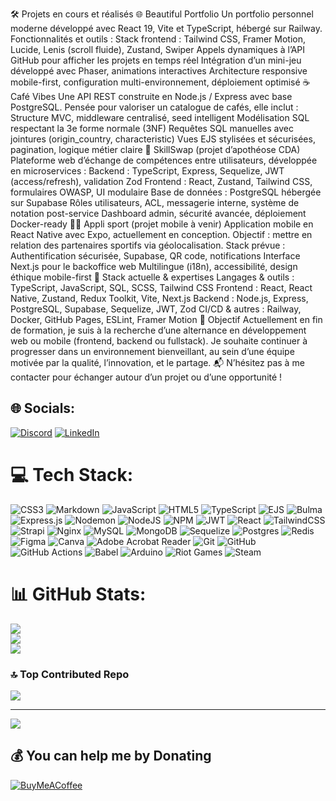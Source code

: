 🛠️ Projets en cours et réalisés
🌐 Beautiful Portfolio
Un portfolio personnel moderne développé avec React 19, Vite et TypeScript, hébergé sur Railway.
Fonctionnalités et outils :
Stack frontend : Tailwind CSS, Framer Motion, Lucide, Lenis (scroll fluide), Zustand, Swiper
Appels dynamiques à l’API GitHub pour afficher les projets en temps réel
Intégration d’un mini-jeu développé avec Phaser, animations interactives
Architecture responsive mobile-first, configuration multi-environnement, déploiement optimisé
☕ Café Vibes
Une API REST construite en Node.js / Express avec base PostgreSQL.
Pensée pour valoriser un catalogue de cafés, elle inclut :
Structure MVC, middleware centralisé, seed intelligent
Modélisation SQL respectant la 3e forme normale (3NF)
Requêtes SQL manuelles avec jointures (origin_country, characteristic)
Vues EJS stylisées et sécurisées, pagination, logique métier claire
🤝 SkillSwap (projet d’apothéose CDA)
Plateforme web d’échange de compétences entre utilisateurs, développée en microservices :
Backend : TypeScript, Express, Sequelize, JWT (access/refresh), validation Zod
Frontend : React, Zustand, Tailwind CSS, formulaires OWASP, UI modulaire
Base de données : PostgreSQL hébergée sur Supabase
Rôles utilisateurs, ACL, messagerie interne, système de notation post-service
Dashboard admin, sécurité avancée, déploiement Docker-ready
🏃‍♂️ Appli sport (projet mobile à venir)
Application mobile en React Native avec Expo, actuellement en conception.
Objectif : mettre en relation des partenaires sportifs via géolocalisation.
Stack prévue :
Authentification sécurisée, Supabase, QR code, notifications
Interface Next.js pour le backoffice web
Multilingue (i18n), accessibilité, design éthique mobile-first
🧠 Stack actuelle & expertises
Langages & outils : TypeScript, JavaScript, SQL, SCSS, Tailwind CSS
Frontend : React, React Native, Zustand, Redux Toolkit, Vite, Next.js
Backend : Node.js, Express, PostgreSQL, Supabase, Sequelize, JWT, Zod
CI/CD & autres : Railway, Docker, GitHub Pages, ESLint, Framer Motion
🎯 Objectif
Actuellement en fin de formation, je suis à la recherche d’une alternance en développement web ou mobile (frontend, backend ou fullstack).
Je souhaite continuer à progresser dans un environnement bienveillant, au sein d’une équipe motivée par la qualité, l’innovation, et le partage.
📬 N’hésitez pas à me contacter pour échanger autour d’un projet ou d’une opportunité !


## 🌐 Socials:
[![Discord](https://img.shields.io/badge/Discord-%237289DA.svg?logo=discord&logoColor=white)](https://discord.gg/https://discord.gg/DQaFzVnq) [![LinkedIn](https://img.shields.io/badge/LinkedIn-%230077B5.svg?logo=linkedin&logoColor=white)](https://linkedin.com/in/www.linkedin.com/in/ludovic-fremaut-dev) 

# 💻 Tech Stack:
![CSS3](https://img.shields.io/badge/css3-%231572B6.svg?style=plastic&logo=css3&logoColor=white) ![Markdown](https://img.shields.io/badge/markdown-%23000000.svg?style=plastic&logo=markdown&logoColor=white) ![JavaScript](https://img.shields.io/badge/javascript-%23323330.svg?style=plastic&logo=javascript&logoColor=%23F7DF1E) ![HTML5](https://img.shields.io/badge/html5-%23E34F26.svg?style=plastic&logo=html5&logoColor=white) ![TypeScript](https://img.shields.io/badge/typescript-%23007ACC.svg?style=plastic&logo=typescript&logoColor=white) ![EJS](https://img.shields.io/badge/ejs-%23B4CA65.svg?style=plastic&logo=ejs&logoColor=black) ![Bulma](https://img.shields.io/badge/bulma-00D0B1?style=plastic&logo=bulma&logoColor=white) ![Express.js](https://img.shields.io/badge/express.js-%23404d59.svg?style=plastic&logo=express&logoColor=%2361DAFB) ![Nodemon](https://img.shields.io/badge/NODEMON-%23323330.svg?style=plastic&logo=nodemon&logoColor=%BBDEAD) ![NodeJS](https://img.shields.io/badge/node.js-6DA55F?style=plastic&logo=node.js&logoColor=white) ![NPM](https://img.shields.io/badge/NPM-%23CB3837.svg?style=plastic&logo=npm&logoColor=white) ![JWT](https://img.shields.io/badge/JWT-black?style=plastic&logo=JSON%20web%20tokens) ![React](https://img.shields.io/badge/react-%2320232a.svg?style=plastic&logo=react&logoColor=%2361DAFB) ![TailwindCSS](https://img.shields.io/badge/tailwindcss-%2338B2AC.svg?style=plastic&logo=tailwind-css&logoColor=white) ![Strapi](https://img.shields.io/badge/strapi-%232E7EEA.svg?style=plastic&logo=strapi&logoColor=white) ![Nginx](https://img.shields.io/badge/nginx-%23009639.svg?style=plastic&logo=nginx&logoColor=white) ![MySQL](https://img.shields.io/badge/mysql-4479A1.svg?style=plastic&logo=mysql&logoColor=white) ![MongoDB](https://img.shields.io/badge/MongoDB-%234ea94b.svg?style=plastic&logo=mongodb&logoColor=white) ![Sequelize](https://img.shields.io/badge/Sequelize-52B0E7?style=plastic&logo=Sequelize&logoColor=white) ![Postgres](https://img.shields.io/badge/postgres-%23316192.svg?style=plastic&logo=postgresql&logoColor=white) ![Redis](https://img.shields.io/badge/redis-%23DD0031.svg?style=plastic&logo=redis&logoColor=white) ![Figma](https://img.shields.io/badge/figma-%23F24E1E.svg?style=plastic&logo=figma&logoColor=white) ![Canva](https://img.shields.io/badge/Canva-%2300C4CC.svg?style=plastic&logo=Canva&logoColor=white) ![Adobe Acrobat Reader](https://img.shields.io/badge/Adobe%20Acrobat%20Reader-EC1C24.svg?style=plastic&logo=Adobe%20Acrobat%20Reader&logoColor=white) ![Git](https://img.shields.io/badge/git-%23F05033.svg?style=plastic&logo=git&logoColor=white) ![GitHub](https://img.shields.io/badge/github-%23121011.svg?style=plastic&logo=github&logoColor=white) ![GitHub Actions](https://img.shields.io/badge/github%20actions-%232671E5.svg?style=plastic&logo=githubactions&logoColor=white) ![Babel](https://img.shields.io/badge/Babel-F9DC3e?style=plastic&logo=babel&logoColor=black) ![Arduino](https://img.shields.io/badge/-Arduino-00979D?style=plastic&logo=Arduino&logoColor=white) ![Riot Games](https://img.shields.io/badge/riotgames-D32936.svg?style=plastic&logo=riotgames&logoColor=white) ![Steam](https://img.shields.io/badge/steam-%23000000.svg?style=plastic&logo=steam&logoColor=white)
# 📊 GitHub Stats:
![](https://github-readme-stats.vercel.app/api?username=ludovicfremaut&theme=prussian&hide_border=false&include_all_commits=true&count_private=true)<br/>
![](https://nirzak-streak-stats.vercel.app/?user=ludovicfremaut&theme=prussian&hide_border=false)<br/>
![](https://github-readme-stats.vercel.app/api/top-langs/?username=ludovicfremaut&theme=prussian&hide_border=false&include_all_commits=true&count_private=true&layout=compact)

### 🔝 Top Contributed Repo
![](https://github-contributor-stats.vercel.app/api?username=ludovicfremaut&limit=5&theme=default_repocard&combine_all_yearly_contributions=true)

---
[![](https://visitcount.itsvg.in/api?id=ludovicfremaut&icon=6&color=6)](https://visitcount.itsvg.in)

  ## 💰 You can help me by Donating
  [![BuyMeACoffee](https://img.shields.io/badge/Buy%20Me%20a%20Coffee-ffdd00?style=for-the-badge&logo=buy-me-a-coffee&logoColor=black)](https://buymeacoffee.com/buymeacoffee.com/yaloub80) 

  
<!-- Proudly created with GPRM ( https://gprm.itsvg.in ) -->
